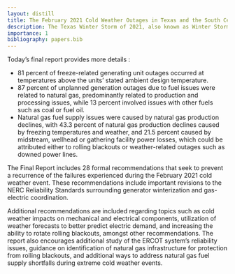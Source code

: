 ```yaml
---
layout: distill
title: The February 2021 Cold Weather Outages in Texas and the South Central United States
description: The Texas Winter Storm of 2021, also known as Winter Storm Uri, caused widespread power outages, water shortages, and significant economic damage across Texas due to extreme cold weather and inadequate winterization of the state's energy infrastructure.
importance: 1
bibliography: papers.bib
---
```


Today’s final report provides more details <d-cite key="ferc2021texas"></d-cite>:
- 81 percent of freeze-related generating unit outages occurred at temperatures above the units’ stated ambient design temperature.
- 87 percent of unplanned generation outages due to fuel issues were related to natural gas, predominantly related to production and processing issues, while 13 percent involved issues with other fuels such as coal or fuel oil.
- Natural gas fuel supply issues were caused by natural gas production declines, with 43.3 percent of natural gas production declines caused by freezing temperatures and weather, and 21.5 percent caused by midstream, wellhead or gathering facility power losses, which could be attributed either to rolling blackouts or weather-related outages such as downed power lines.

The Final Report includes 28 formal recommendations that seek to prevent a recurrence of the failures experienced during the February 2021 cold weather event.
These recommendations include important revisions to the NERC Reliability Standards surrounding generator winterization and gas-electric coordination. 

Additional recommendations are included regarding topics such as cold weather impacts on mechanical and electrical components, utilization of weather forecasts to better predict electric demand, and increasing the ability to rotate rolling blackouts, amongst other recommendations.
The report also encourages additional study of the ERCOT system’s reliability issues, guidance on identification of natural gas infrastructure for protection from rolling blackouts, and additional ways to address natural gas fuel supply shortfalls during extreme cold weather events.
